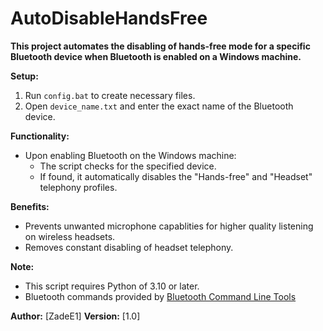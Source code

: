 # AutoDisableHandsFree

**This project automates the disabling of hands-free mode for a specific Bluetooth device when Bluetooth is enabled on a Windows machine.**

**Setup:**

1. Run `config.bat` to create necessary files.
2. Open `device_name.txt` and enter the exact name of the Bluetooth device.

**Functionality:**

* Upon enabling Bluetooth on the Windows machine:
    * The script checks for the specified device.
    * If found, it automatically disables the "Hands-free" and "Headset" telephony profiles.

**Benefits:**

* Prevents unwanted microphone capablities for higher quality listening on wireless headsets.
* Removes constant disabling of headset telephony.

**Note:**

* This script requires Python of 3.10 or later.
* Bluetooth commands provided by [Bluetooth Command Line Tools](https://bluetoothinstaller.com/bluetooth-command-line-tools)

**Author:** [ZadeE1]
**Version:** [1.0]


